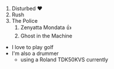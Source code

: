 1. Disturbed
:heart:
2. Rush
3. The Police
    1. Zenyatta Mondata 
    :+1:
    2. Ghost in the Machine
  
* I love to play golf
* I'm also a drummer
  * using a Roland TDK50KVS currently
  
